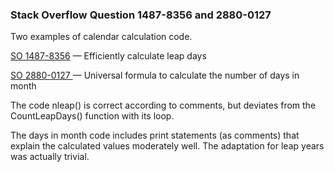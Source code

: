 ### Stack Overflow Question 1487-8356 and 2880-0127

Two examples of calendar calculation code.

[SO 1487-8356](https://stackoverflow.com/q/14878356) &mdash;
Efficiently calculate leap days

[SO 2880-0127 ](https://stackoverflow.com/q/28800127) &mdash;
Universal formula to calculate the number of days in month

The code nleap() is correct according to comments, but deviates from the
CountLeapDays() function with its loop.

The days in month code includes print statements (as comments) that
explain the calculated values moderately well.
The adaptation for leap years was actually trivial.
